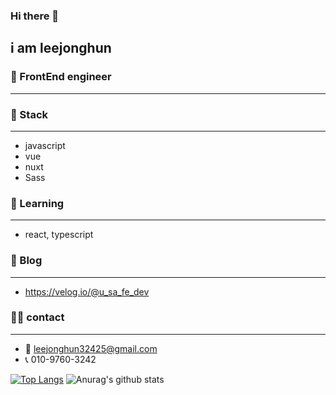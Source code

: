 ### Hi there 👋
i am leejonghun
---
### 💬 FrontEnd engineer
---
### 🔭 Stack
---
  * javascript           
  * vue         
  * nuxt    
  * Sass                  
  
### 🌱 Learning
---
  * react, typescript
  
  
### 💬 Blog
---
  * https://velog.io/@u_sa_fe_dev
### 🙋‍♂️ contact
---
  * 📧 leejonghun32425@gmail.com
  * 📞 010-9760-3242
  
[![Top Langs](https://github-readme-stats.vercel.app/api/top-langs/?username=FrontLeejonghun)](https://github.com/anuraghazra/github-readme-stats)
![Anurag's github stats](https://github-readme-stats.vercel.app/api?username=FrontLeejonghun&show_icons=true&theme=radical)

